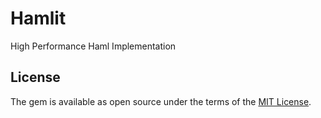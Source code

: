 # Hamlit

High Performance Haml Implementation

## License

The gem is available as open source under the terms of the [MIT License](http://opensource.org/licenses/MIT).
